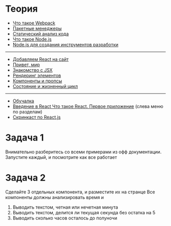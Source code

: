 # Теория

- [Что такое Webpack](https://doka.guide/tools/webpack/)
- [Пакетные менеджеры](https://doka.guide/tools/package-managers/)
- [Статический анализ кода](https://doka.guide/tools/static-analysis/)
- [Что такое Node.js](https://doka.guide/tools/nodejs/)
- [Node.js для создания инструментов разработки](https://doka.guide/tools/nodejs-tooling/)
---
- [Добавляем React на сайт](https://ru.reactjs.org/docs/add-react-to-a-website.html)
- [Привет, мир](https://ru.reactjs.org/docs/hello-world.html)
- [Знакомство с JSX](https://ru.reactjs.org/docs/introducing-jsx.html)
- [Рендеринг элементов](https://ru.reactjs.org/docs/rendering-elements.html)
- [Компоненты и пропсы](https://ru.reactjs.org/docs/components-and-props.html)
- [Состояние и жизненный цикл](https://ru.reactjs.org/docs/state-and-lifecycle.html)
---
- [Обучалка](https://learn-reactjs.ru/home)
- [Введение в React Что такое React. Первое приложение](https://metanit.com/web/react/1.1.php) (слева меню по разделам)
- [Скринкаст по React.js](https://learn.javascript.ru/screencast/react)


# Задача 1

Внимательно разберитесь со всеми примерами из офф документации. Запустите каждый, и посмотрите как все работает

# Задача 2

Сделайте 3 отдельных компонента, и разместите их на странце
Все компоненты должны анализировать время и
1. Выводить текстом, четная или нечетная минута
2. Выводить текстом, делится ли текущая секунда без остатка на 5
3. Выводить сколько часов осталось до полуночи

